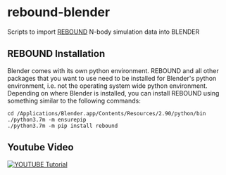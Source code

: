 # rebound-blender
Scripts to import [REBOUND](https://github.com/hannorein/rebound) N-body simulation data into BLENDER


## REBOUND Installation
Blender comes with its own python environment. REBOUND and all other packages that you want to use need to be installed for Blender's python environment, i.e. not the operating system wide python environment. Depending on where Blender is installed, you can install REBOUND using something similar to the following commands:

```
cd /Applications/Blender.app/Contents/Resources/2.90/python/bin
./python3.7m -m ensurepip
./python3.7m -m pip install rebound
```



## Youtube Video

[![YOUTUBE Tutorial](http://img.youtube.com/vi/jx76rtaJB7A/0.jpg)](http://www.youtube.com/watch?v=jx76rtaJB7A "Youtube Tutorial")


